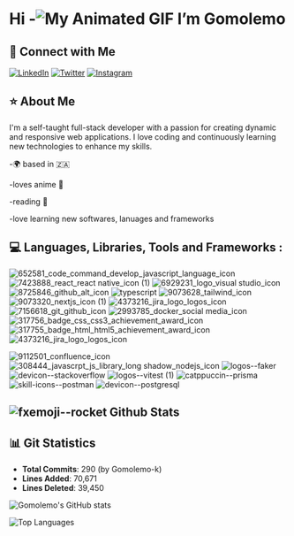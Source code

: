# Hi  -![My Animated GIF](https://user-images.githubusercontent.com/18350557/176309783-0785949b-9127-417c-8b55-ab5a4333674e.gif) I’m Gomolemo

## 🤝 Connect with Me

[![LinkedIn](https://img.icons8.com/color/48/000000/linkedin.png)](http://www.linkedin.com/in/gomolemo-kgatitsoe) [![Twitter](https://img.icons8.com/color/48/000000/twitter.png)](https://x.com/lifeasgomolemo) [![Instagram](https://img.icons8.com/color/48/000000/instagram-new.png)](https://www.instagram.com/_.lifeasgomolemo/)


## ⭐  About Me
I'm a self-taught full-stack developer with a passion for creating dynamic and responsive web applications. I love coding and continuously learning new technologies to enhance my skills.

-🌍 based in 🇿🇦

-loves anime 🌸

-reading 📖

-love learning new softwares, lanuages and frameworks 

## 💻 Languages, Libraries, Tools and Frameworks :
![652581_code_command_develop_javascript_language_icon](https://github.com/user-attachments/assets/ed10d796-b3f1-42c7-a935-164342b2d832)    ![7423888_react_react native_icon (1)](https://github.com/user-attachments/assets/da7124ed-3749-4e5e-bac0-62062c4b9483) ![6929231_logo_visual studio_icon](https://github.com/user-attachments/assets/dddee35c-1235-41b0-828b-80eb571a88d5)  ![8725846_github_alt_icon](https://github.com/user-attachments/assets/be50a84f-e62b-43c2-9e70-ca55cb19244d) ![typescript](https://github.com/user-attachments/assets/8420f6bd-8e81-4e60-92d1-95c4597c0348)  ![9073628_tailwind_icon](https://github.com/user-attachments/assets/99387a10-0e7d-4824-a580-692fa5768018)  ![9073320_nextjs_icon (1)](https://github.com/user-attachments/assets/56483301-25dd-48d8-81bd-02112d39dca6)
![4373216_jira_logo_logos_icon](https://github.com/user-attachments/assets/094ba82f-39b5-4c9b-8f27-85b685a41760)
![7156618_git_github_icon](https://github.com/user-attachments/assets/620d8d1d-44ee-4ebb-b0e4-b669118734e7)
![2993785_docker_social media_icon](https://github.com/user-attachments/assets/0e8ea6dd-5d74-4653-a2bf-94f9c2fb7a97)
![317756_badge_css_css3_achievement_award_icon](https://github.com/user-attachments/assets/9c7fd79d-15b0-497a-a784-925ad9ab0b07)
![317755_badge_html_html5_achievement_award_icon](https://github.com/user-attachments/assets/6a473c30-c16f-4272-bca3-66de6508ae85)
![4373216_jira_logo_logos_icon](https://github.com/user-attachments/assets/9e150dc0-4195-4342-9055-8d6409fc4b19)

![9112501_confluence_icon](https://github.com/user-attachments/assets/5aa8ab8c-ff35-4c90-9c5f-e73864b4ee44)  ![308444_javascrpt_js_library_long shadow_nodejs_icon](https://github.com/user-attachments/assets/4b0eba34-c437-4d1c-bc81-ad458957ec6c)
![logos--faker](https://github.com/user-attachments/assets/7f13f8f3-b458-4ab5-8a59-a7082250993e)
![devicon--stackoverflow](https://github.com/user-attachments/assets/b22a105a-8f50-4035-b399-c79ee822874e)
![logos--vitest (1)](https://github.com/user-attachments/assets/9e855817-3ac3-4ff4-a282-c6d95d7bff19)
![catppuccin--prisma](https://github.com/user-attachments/assets/6b001b32-766f-4f23-bed3-46d9ac8d943a)
![skill-icons--postman](https://github.com/user-attachments/assets/1f3d57f8-ab4b-4456-9a49-5f925103e3c6)
![devicon--postgresql](https://github.com/user-attachments/assets/efa7b42d-1356-4236-ad40-2581e118dfaf)




## ![fxemoji--rocket](https://github.com/user-attachments/assets/d225d121-9034-45e1-b87e-9eb95e02895d)  Github Stats

## 📊 Git Statistics

- **Total Commits**: 290 (by Gomolemo-k)
- **Lines Added**: 70,671
- **Lines Deleted**: 39,450

![Gomolemo's GitHub stats](https://github-readme-stats.vercel.app/api?username=Germangalia&show_icons=true&count_private=true&theme=radical)


![Top Languages](https://github-readme-stats.vercel.app/api/top-langs/?username=Gomolemo-k&layout=compact&theme=radical)








